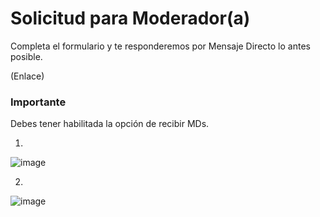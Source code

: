 # Solicitud para Moderador(a)
Completa el formulario y te responderemos por Mensaje Directo lo antes posible.

(Enlace)

### Importante
Debes tener habilitada la opción de recibir MDs.

1.
![image](https://user-images.githubusercontent.com/73393487/151494828-0286d84e-1fd4-482c-b354-5346d2033989.png)

2.
![image](https://user-images.githubusercontent.com/73393487/151494901-384fa25b-641d-465c-80b3-9bde177c8fcd.png)
